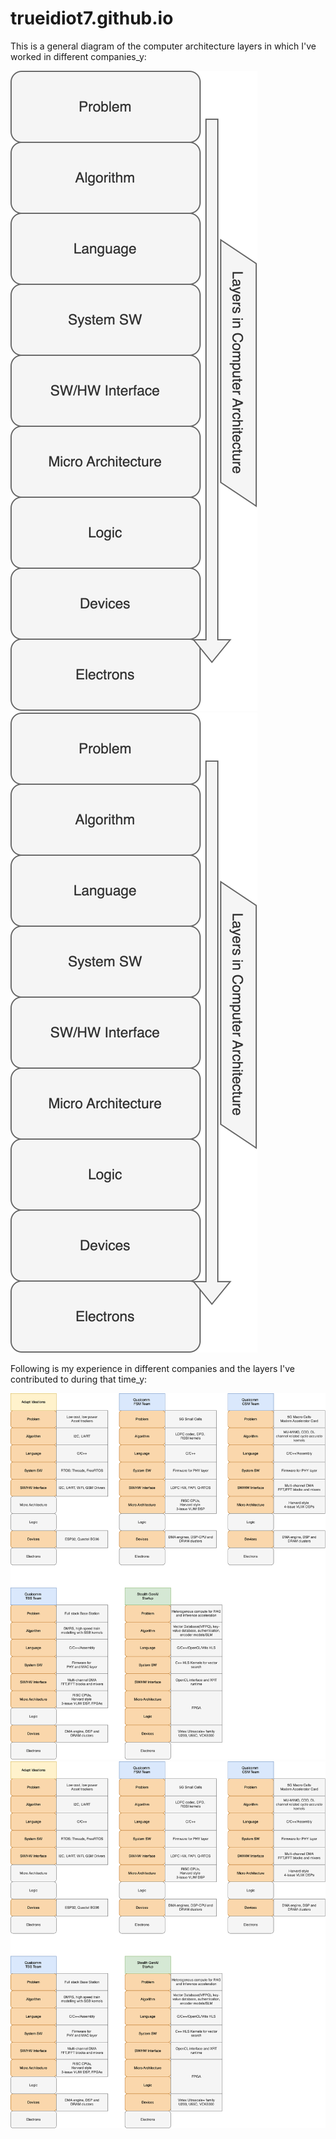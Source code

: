 # trueidiot7.github.io

This is a general diagram of the computer architecture layers in which I've worked in different companies_y:

![Alt text](./Gen_Diag_svg.svg)
<img src="./Gen_Diag_svg.svg">



Following is my experience in different companies and the layers I've contributed to during that time_y:



![Alt text](./All_exp.svg)
<img src="./All_exp.svg">
